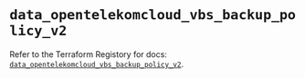 # `data_opentelekomcloud_vbs_backup_policy_v2`

Refer to the Terraform Registory for docs: [`data_opentelekomcloud_vbs_backup_policy_v2`](https://registry.terraform.io/providers/opentelekomcloud/opentelekomcloud/1.35.0/docs/data-sources/vbs_backup_policy_v2).
